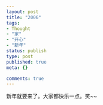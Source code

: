 ```yaml
---
layout: post
title: "2006"
tags:
- Thought
- "家"
- "开心"
- "新年"
status: publish
type: post
published: true
meta: {}

comments: true
---
```

新年就要来了。大家都快乐一点。笑~~
